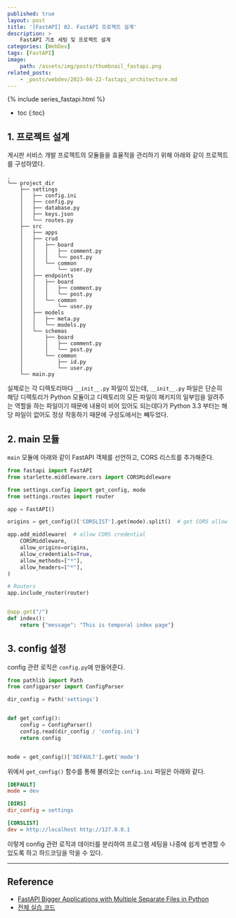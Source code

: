 ```yaml
---
published: true
layout: post
title: '[FastAPI] 02. FastAPI 프로젝트 설계'
description: >
    FastAPI 기초 세팅 및 프로젝트 설계
categories: [WebDev]
tags: [FastAPI]
image:
    path: /assets/img/posts/thumbnail_fastapi.png
related_posts:
    - _posts/webdev/2023-04-22-fastapi_architecture.md
---
```

{% include series_fastapi.html %}
* toc
{:toc}

## 1. 프로젝트 설계

게시판 서비스 개발 프로젝트의 모듈들을 효율적을 관리하기 위해 아래와 같이 프로젝트를 구성하였다.  

```
.
└── project_dir
    ├── settings
    │   ├── config.ini
    │   ├── config.py
    │   ├── database.py
    │   ├── keys.json
    │   └── routes.py
    ├── src
    │   ├── apps
    │   ├── crud
    │   │   ├── board
    │   │   │   ├── comment.py
    │   │   │   └── post.py
    │   │   └── common
    │   │       └── user.py
    │   ├── endpoints
    │   │   ├── board
    │   │   │   ├── comment.py
    │   │   │   └── post.py
    │   │   └── common
    │   │       └── user.py
    │   ├── models
    │   │   ├── meta.py
    │   │   └── models.py
    │   └── schemas
    │       ├── board
    │       │   ├── comment.py
    │       │   └── post.py
    │       └── common
    │           ├── id.py
    │           └── user.py
    └── main.py
```

실제로는 각 디렉토리마다 `__init__.py` 파일이 있는데, `__init__.py` 파일은 단순히 해당 디렉토리가 Python 모듈이고 디렉토리의 모든 파일이 패키지의 일부임을 알려주는 역할을 하는 파일이기 때문에 내용이 비어 있어도 되는데다가 Python 3.3 부터는 해당 파일이 없어도 정상 작동하기 때문에 구성도에서는 빼두었다.  

## 2. main 모듈

`main` 모듈에 아래와 같이 FastAPI 객체를 선언하고, CORS 리스트를 추가해준다.  

```python
from fastapi import FastAPI
from starlette.middleware.cors import CORSMiddleware

from settings.config import get_config, mode
from settings.routes import router

app = FastAPI()

origins = get_config()['CORSLIST'].get(mode).split()  # get CORS allow list

app.add_middleware(  # allow CORS credential
    CORSMiddleware,
    allow_origins=origins,
    allow_credentials=True,
    allow_methods=["*"],
    allow_headers=["*"],
)

# Routers
app.include_router(router)


@app.get("/")
def index():
    return {"message": "This is temporal index page"}
```

## 3. config 설정

config 관련 로직은 `config.py`에 만들어준다.  

```python
from pathlib import Path
from configparser import ConfigParser

dir_config = Path('settings')


def get_config():
    config = ConfigParser()
    config.read(dir_config / 'config.ini')
    return config


mode = get_config()['DEFAULT'].get('mode')
```

위에서 `get_config()` 함수를 통해 불러오는 `config.ini` 파일은 아래와 같다.  

```ini
[DEFAULT]
mode = dev

[DIRS]
dir_config = settings

[CORSLIST]
dev = http://localhost http://127.0.0.1
```

이렇게 config 관련 로직과 데이터를 분리하여 프로그램 세팅을 나중에 쉽게 변경할 수 있도록 하고 하드코딩을 막을 수 있다.  

---
## Reference
- [FastAPI Bigger Applications with Multiple Separate Files in Python](https://www.tutorialsbuddy.com/python-fastapi-bigger-applications-multiple-separate-files)
- [전체 실습 코드](https://github.com/djccnt15/study_fastapi)